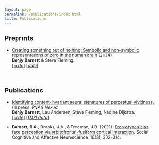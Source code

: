 ```yaml
---
layout: page
permalink: /publications/index.html
title: Publications
---
```


## Preprints

- [Creating something out of nothing: Symbolic and non-symbolic representations of zero in the human brain](https://www.biorxiv.org/content/10.1101/2024.01.30.577906v1) (2024)<br> **Benjy Barnett** & Steve Fleming.<br>
[[*code*]](https://github.com/benjybarnett/ZeroMEG) [[*data*]](https://osf.io/vr7qp/)


  <br>

## Publications

- [Identifying content-invariant neural signatures of perceptual vividness. (In press, *PNAS Nexus*)](https://www.biorxiv.org/content/10.1101/2022.11.30.518510v3)<br>
**Benjy Barnett**, Lau Andersen, Steve Fleming, Nadine Dijkstra.<br>
[[*code*]](https://github.com/benjybarnett/abstract-awareness) [[*fMRI data*]](https://data.ru.nl/collections/di/dccn/DSC_3018030.03_435?0)


- **Barnett, B.O.**, Brooks, J.A., & Freeman, J.B. (2021). [Stereotypes bias face perception via orbitofrontal-fusiform cortical interaction](https://www.academic.oup.com/scan/article/16/3/302/6017806). Social Cognitive and Affective Neuroscience, 16(3), 302-314.


  
